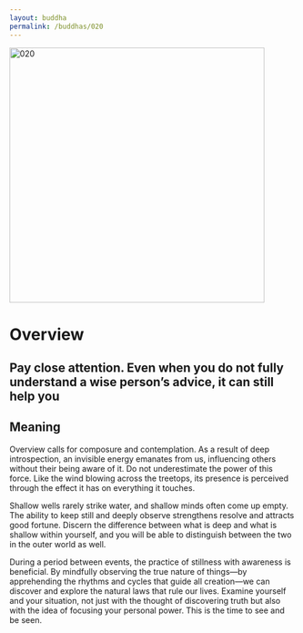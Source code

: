 ```yaml
---
layout: buddha
permalink: /buddhas/020
---
```


<div class="uk-text-center">
<img src="{{"/assets/img/buddhas/buddha-020.jpg" | relative_url}}" alt="020"  width="448" height="448"></div>

# Overview

##  Pay close attention. Even when you do not fully understand a wise person’s advice, it can still help you

## Meaning

Overview calls for composure and contemplation. As a result of deep introspection, an invisible energy emanates from us, influencing others without their being aware of it. Do not underestimate the power of this force. Like the wind blowing across the treetops, its presence is perceived through the effect it has on everything it touches.

Shallow wells rarely strike water, and shallow minds often come up empty. The ability to keep still and deeply observe strengthens resolve and attracts good fortune. Discern the difference between what is deep and what is shallow within yourself, and you will be able to distinguish between the two in the outer world as well.

During a period between events, the practice of stillness with awareness is beneficial. By mindfully observing the true nature of things—by apprehending the rhythms and cycles that guide all creation—we can discover and explore the natural laws that rule our lives. Examine yourself and your situation, not just with the thought of discovering truth but also with the idea of focusing your personal power. This is the time to see and be seen.
